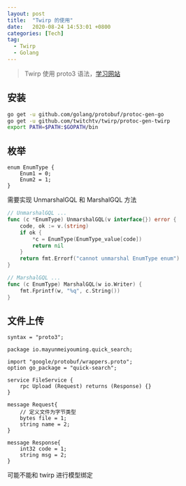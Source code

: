 ```yaml
---
layout: post
title:  "Twirp 的使用"
date:   2020-08-24 14:53:01 +0800
categories: [Tech]
tag: 
  - Twirp
  - Golang
---
```


> Twirp 使用 proto3 语法，[学习网站](https://www.bookstack.cn/read/topgoer/abb9896b6124ea54.md)

## 安装

```bash
go get -u github.com/golang/protobuf/protoc-gen-go
go get -u github.com/twitchtv/twirp/protoc-gen-twirp
export PATH=$PATH:$GOPATH/bin
```

## 枚举

```proto3
enum EnumType {
    Enum1 = 0;
    Enum2 = 1;
}
```

需要实现 UnmarshalGQL 和 MarshalGQL 方法

```go
// UnmarshalGQL ...
func (c *EnumType) UnmarshalGQL(v interface{}) error {
    code, ok := v.(string)
    if ok {
        *c = EnumType(EnumType_value[code])
        return nil
    }
    return fmt.Errorf("cannot unmarshal EnumType enum")
}

// MarshalGQL ...
func (c EnumType) MarshalGQL(w io.Writer) {
    fmt.Fprintf(w, "%q", c.String())
}
```

## 文件上传

```proto3
syntax = "proto3";

package io.mayunmeiyouming.quick_search;

import "google/protobuf/wrappers.proto";
option go_package = "quick-search";

service FileService {
    rpc Upload (Request) returns (Response) {}
}

message Request{
    // 定义文件为字节类型
    bytes file = 1;
    string name = 2;
}

message Response{
    int32 code = 1;
    string msg = 2;
}
```

可能不能和 twirp 进行模型绑定
